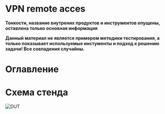# VPN remote acces

**Тонкости, название внутрених продуктов и инструментов опущены, оставлена только основная информация**

**Данный материал не является примером методики тестирования, а только показывает используемые инстументы и подход к решению задачи! Все совпадения случайны.**

# Оглавление



# Схема стенда
![DUT](https://github.com/l-SK-l/My_projects/blob/main/VPN%20remote%20access/assets/VPN.png)